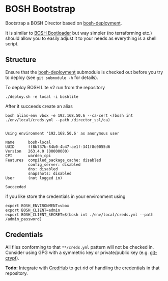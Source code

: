 # BOSH Bootstrap

Bootstrap a BOSH Director based on [bosh-deployment](https://github.com/cloudfoundry/bosh-deployment).

It is similar to [BOSH Bootloader](https://github.com/cloudfoundry/bosh-bootloader) but way simpler (no terraforming etc.) should allow you to easily adjust it to your needs as everything is a shell script.

## Structure

Ensure that the [bosh-deployment](https://github.com/cloudfoundry/bosh-deployment) submodule is checked out before you try to deploy (see `git submodule -h` for details).

To deploy BOSH Lite v2 run from the repository

```
./deploy.sh -e local -i boshlite
```

After it succeeds create an alias

```
bosh alias-env vbox -e 192.168.50.6 --ca-cert <(bosh int ./env/local/creds.yml --path /director_ssl/ca)


Using environment '192.168.50.6' as anonymous user

Name      bosh-local
UUID      ff8b737b-84b0-4b47-ae1f-341f8d0055d6
Version   263.4.0 (00000000)
CPI       warden_cpi
Features  compiled_package_cache: disabled
          config_server: disabled
          dns: disabled
          snapshots: disabled
User      (not logged in)

Succeeded
```

if you like store the credentials in your environment using

```
export BOSH_ENVIRONMENT=vbox
export BOSH_CLIENT=admin
export BOSH_CLIENT_SECRET=$(bosh int ./env/local/creds.yml --path /admin_password)
```

## Credentials

All files conforming to that `**/creds.yml` pattern will not be checked in. Consider using GPG with a symmetric key or private/public key (e.g. [git-crypt](https://github.com/AGWA/git-crypt)).

**Todo:** Integrate with [CredHub](https://github.com/cloudfoundry-incubator/credhub) to get rid of handling the credentials in that repository.
